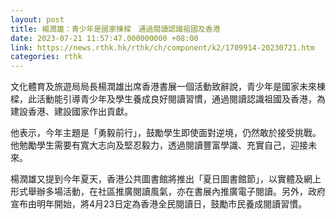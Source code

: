 ```yaml
---
layout: post
title: 楊潤雄：青少年是國家棟樑　通過閱讀認識祖國及香港
date: 2023-07-21 11:57:47.000000000 +08:00
link: https://news.rthk.hk/rthk/ch/component/k2/1709914-20230721.htm
categories: rthk
---
```


文化體育及旅遊局局長楊潤雄出席香港書展一個活動致辭說，青少年是國家未來棟樑，此活動能引導青少年及學生養成良好閱讀習慣，通過閱讀認識祖國及香港，為建設香港、建設國家作出貢獻。

他表示，今年主題是「勇毅前行」，鼓勵學生即使面對逆境，仍然敢於接受挑戰。他勉勵學生需要有寬大志向及堅忍毅力，透過閱讀豐富學識、充實自己，迎接未來。

楊潤雄又提到今年夏天，香港公共圖書館將推出「夏日圖書館節」，以實體及網上形式舉辦多場活動，在社區推廣閱讀風氣，亦在書展內推廣電子閱讀。另外，政府宣布由明年開始，將4月23日定為香港全民閱讀日，鼓勵市民養成閱讀習慣。
